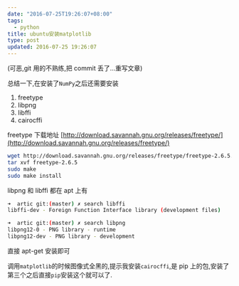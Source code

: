 ```yaml
---
date: "2016-07-25T19:26:07+08:00"
tags:
  - python
title: ubuntu安装matplotlib
type: post
updated: 2016-07-25 19:26:07
---
```


(可恶,git 用的不熟练,把 commit 丢了...重写文章)

总结一下,在安装了`NumPy`之后还需要安装

1. freetype
2. libpng
3. libffi
4. cairocffi

<!-- more -->

freetype 下载地址 [http://download.savannah.gnu.org/releases/freetype/](http://download.savannah.gnu.org/releases/freetype/)

```bash
wget http://download.savannah.gnu.org/releases/freetype/freetype-2.6.5.tar.gz
tar xvf freetype-2.6.5
sudo make
sudo make install
```

libpng 和 libffi 都在 apt 上有

```bash
➜  artic git:(master) ✗ search libffi
libffi-dev - Foreign Function Interface library (development files)
```

```bash
➜  artic git:(master) ✗ search libpng
libpng12-0 - PNG library - runtime
libpng12-dev - PNG library - development
```

直接 apt-get 安装即可

调用`matplotlib`的时候图像式全黑的,提示我安装`cairocffi`,是 pip 上的包,安装了第三个之后直接`pip`安装这个就可以了.
